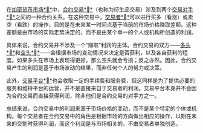 在[加密货币市场**](https://m.baidu.com/s?word=加密货币市场&sa=re_dqa_zy)中，[合约交易**](https://m.baidu.com/s?word=合约交易&sa=re_dqa_zy)（也称为衍生品交易）涉及到两个[交易对手**](https://m.baidu.com/s?word=交易对手&sa=re_dqa_zy)之间的一种合约关系。在这种交易中，[交易者**](https://m.baidu.com/s?word=交易者&sa=re_dqa_zy)可以进行买多（看涨）或卖空（看跌）的操作，目的是在未来某一时间点基于当前的市场价格赚取差额。这种差额是由市场的实际走势决定的，而不是由某个单一的个人或机构所创造的利润。

具体来说，合约交易并不涉及一个“赚取”利润的主体。合约交易的双方——[多头**](https://m.baidu.com/s?word=多头&sa=re_dqa_zy)和[空头**](https://m.baidu.com/s?word=空头&sa=re_dqa_zy)——会根据市场的变动情况来决定是否获利，以及各自获利的程度。如果多头在市场上表现得更好，那么空头就会亏损；反之亦然。因此，合约交易产生的利润是基于市场波动的结果，而非任何个人的努力或决策。

此外，[交易平台**](https://m.baidu.com/s?word=交易平台&sa=re_dqa_zy)也会收取一定的手续费和服务费，但这同样是为了提供必要的服务和维持平台的运营，并不是直接来自于交易者的利润。交易平台本身并不会因为合约交易而直接获得利润，除非他们是合约交易的对手方之一。

总结来说，合约交易中的利润来源于市场价格的变动，而不是某个特定的个体或机构。每个交易者在合约交易中的角色是根据市场的方向做出相应的操作，以期在未来的交割时获得利润，而这个利润是与市场相关的，不由交易者单独创造。